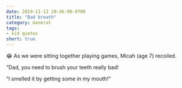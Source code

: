 ```yaml
---
date: 2019-11-12 20:46:00-0700
title: "Bad breath"
category: General
tags:
- kid quotes
short: true
---
```


😂 As we were sitting together playing games, Micah (age 7) recoiled.

“Dad, you need to brush your teeth really bad!

“I smelled it by getting some in my mouth!”
